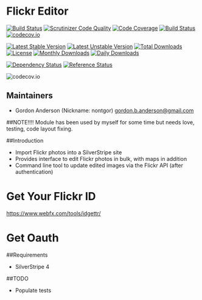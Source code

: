 # Flickr Editor
[![Build Status](https://travis-ci.org/gordonbanderson/flickr-editor.svg?branch=master)](https://travis-ci.org/gordonbanderson/flickr-editor)
[![Scrutinizer Code Quality](https://scrutinizer-ci.com/g/gordonbanderson/flickr-editor/badges/quality-score.png?b=master)](https://scrutinizer-ci.com/g/gordonbanderson/flickr-editor/?branch=master)
[![Code Coverage](https://scrutinizer-ci.com/g/gordonbanderson/flickr-editor/badges/coverage.png?b=master)](https://scrutinizer-ci.com/g/gordonbanderson/flickr-editor/?branch=master)
[![Build Status](https://scrutinizer-ci.com/g/gordonbanderson/flickr-editor/badges/build.png?b=master)](https://scrutinizer-ci.com/g/gordonbanderson/flickr-editor/build-status/master)
[![codecov.io](https://codecov.io/github/gordonbanderson/flickr-editor/coverage.svg?branch=master)](https://codecov.io/github/gordonbanderson/flickr-editor?branch=master)

[![Latest Stable Version](https://poser.pugx.org/weboftalent/flickr/version)](https://packagist.org/packages/weboftalent/flickr)
[![Latest Unstable Version](https://poser.pugx.org/weboftalent/flickr/v/unstable)](//packagist.org/packages/weboftalent/flickr)
[![Total Downloads](https://poser.pugx.org/weboftalent/flickr/downloads)](https://packagist.org/packages/weboftalent/flickr)
[![License](https://poser.pugx.org/weboftalent/flickr/license)](https://packagist.org/packages/weboftalent/flickr)
[![Monthly Downloads](https://poser.pugx.org/weboftalent/flickr/d/monthly)](https://packagist.org/packages/weboftalent/flickr)
[![Daily Downloads](https://poser.pugx.org/weboftalent/flickr/d/daily)](https://packagist.org/packages/weboftalent/flickr)

[![Dependency Status](https://www.versioneye.com/php/weboftalent:flickr/badge.svg)](https://www.versioneye.com/php/weboftalent:flickr)
[![Reference Status](https://www.versioneye.com/php/weboftalent:flickr/reference_badge.svg?style=flat)](https://www.versioneye.com/php/weboftalent:flickr/references)

![codecov.io](https://codecov.io/github/gordonbanderson/flickr-editor/branch.svg?branch=master)

## Maintainers

* Gordon Anderson (Nickname: nontgor)
	<gordon.b.anderson@gmail.com>

##NOTE!!!!
Module has been used by myself for some time but needs love, testing, code layout fixing.

##Introduction

* Import Flickr photos into a SilverStripe site
* Provides interface to edit Flickr photos in bulk, with maps in addition
* Command line tool to update edited images via the Flickr API (after authentication)


# Get Your Flickr ID
https://www.webfx.com/tools/idgettr/

# Get Oauth


##Requirements
* SilverStripe 4

##TODO
* Populate tests
